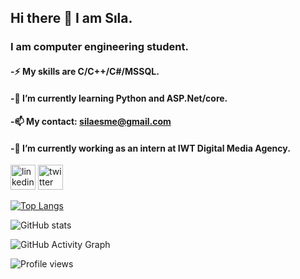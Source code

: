 ## Hi there 👋 I am Sıla.
### I am computer engineering student.
#### -⚡ My skills are C/C++/C#/MSSQL.
#### -🌱 I’m currently learning Python and ASP.Net/core.
#### -📫 My contact: silaesme@gmail.com
#### -🔭 I’m currently working as an intern at IWT Digital Media Agency.

[<img src='https://cdn.jsdelivr.net/npm/simple-icons@3.0.1/icons/linkedin.svg' alt='linkedin' height='40'>](https://www.linkedin.com/in/silaesme/) [<img src='https://cdn.jsdelivr.net/npm/simple-icons@3.0.1/icons/twitter.svg' alt='twitter' height='40'>](https://twitter.com/dossrior) <!--[<img src='https://cdn.jsdelivr.net/npm/simple-icons@3.0.1/icons/codepen.svg' alt='codepen' height='40'>](https://codepen.io/silaesme)-->  

[![Top Langs](https://github-readme-stats.vercel.app/api/top-langs/?username=SilaEsme)](https://github.com/anuraghazra/github-readme-stats)

![GitHub stats](https://github-readme-stats.vercel.app/api?username=SilaEsme&show_icons=true)  

![GitHub Activity Graph](https://activity-graph.herokuapp.com/graph?username=SilaEsme)  

![Profile views](https://gpvc.arturio.dev/SilaEsme)  

<!--
**SilaEsme/SilaEsme** is a ✨ _special_ ✨ repository because its `README.md` (this file) appears on your GitHub profile.

Here are some ideas to get you started:

- 🔭 I’m currently working on ...
- 🌱 I’m currently learning ...
- 👯 I’m looking to collaborate on ...
- 🤔 I’m looking for help with ...
- 💬 Ask me about ...
- 📫 How to reach me: ...
- 😄 Pronouns: ...
- ⚡ Fun fact: ...
-->
